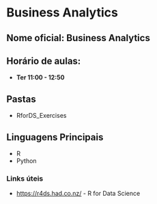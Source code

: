 # Business Analytics

## Nome oficial: Business Analytics
## Horário de aulas:
* **Ter 11:00 - 12:50**

## Pastas
* RforDS_Exercises

## Linguagens Principais
* R
* Python

### Links úteis
* https://r4ds.had.co.nz/ - R for Data Science